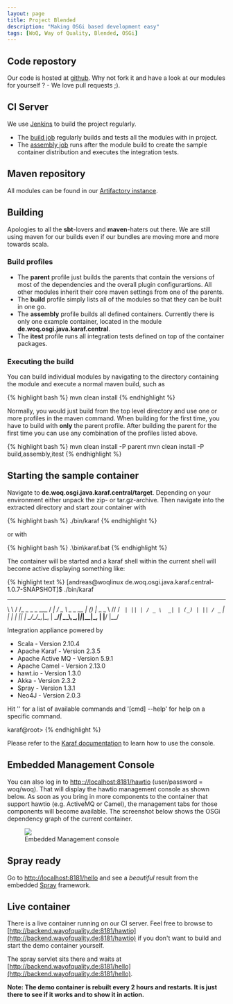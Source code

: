 ```yaml
---
layout: page
title: Project Blended
description: "Making OSGi based development easy"
tags: [WoQ, Way of Quality, Blended, OSGi]
---
```

## Code repostory

Our code is hosted at [github](https://github.com/woq/de.woq.osgi.java). Why not fork it and have a look at our modules for yourself ? - We love pull requests ;).

## CI Server

We use [Jenkins](http://jenkins-ci.org) to build the project regularly.

* The [build job](http://ci.wayofquality.de:8081/jenkins/job/de.woq.osgi.java-build/) regularly builds and tests all the modules with in project.
* The [assembly job](http://ci.wayofquality.de:8081/jenkins/job/de.woq.osgi.java-assembly/) runs after the module build to create the sample container distribution and executes the integration tests.

## Maven repository

All modules can be found in our [Artifactory instance](http://ci.wayofquality.de:8085/artifactory).

## Building

Apologies to all the __sbt__-lovers and __maven__-haters out there. We are still using maven for our builds even if our bundles are moving more and more towards scala.

### Build profiles

* The __parent__ profile just builds the parents that contain the versions of most of the dependencies and the overall plugin configurartions. All other modules inherit their core maven settings from one of the parents.
* The __build__ profile simply lists all of the modules so that they can be built in one go.
* The __assembly__ profile builds all defined containers. Currently there is only one example container, located in the module __de.woq.osgi.java.karaf.central__.
* The __itest__ profile runs all integration tests defined on top of the container packages.

### Executing the build

You can build individual modules by navigating to the directory containing the module and execute a normal maven build, such as

{% highlight bash %}
mvn clean install
{% endhighlight %}

Normally, you would just build from the top level directory and use one or more profiles in the maven command. When building for the first time, you have to build with __only__ the parent profile. After building the parent for the first time you can use any combination of the profiles listed above.

{% highlight bash %}
mvn clean install -P parent
mvn clean install -P build,assembly,itest
{% endhighlight %}

## Starting the sample container

Navigate to __de.woq.osgi.java.karaf.central/target__. Depending on your environment either unpack the zip- or tar.gz-archive. Then navigate into the extracted directory and start zour container with

{% highlight bash %}
./bin/karaf
{% endhighlight %}

or with

{% highlight bash %}
.\bin\karaf.bat
{% endhighlight %}

The container will be started and a karaf shell within the current shell will become active displaying something like:

{% highlight text %}
[andreas@woqlinux de.woq.osgi.java.karaf.central-1.0.7-SNAPSHOT]$ ./bin/karaf
 __      __                __    ___            _ _ _
 \ \    / /_ _ _  _   ___ / _|  / _ \ _  _ __ _| (_) |_ _  _
  \ \/\/ / _` | || | / _ \  _| | (_) | || / _` | | |  _| || |
   \_/\_/\__,_|\_, | \___/_|    \__\_\\_,_\__,_|_|_|\__|\_, |
               |__/                                     |__/

Integration appliance powered by
- Scala            - Version 2.10.4
- Apache Karaf     - Version 2.3.5
- Apache Active MQ - Version 5.9.1
- Apache Camel     - Version 2.13.0
- hawt.io          - Version 1.3.0
- Akka             - Version 2.3.2
- Spray            - Version 1.3.1
- Neo4J            - Version 2.0.3

Hit '<tab>' for a list of available commands
and '[cmd] --help' for help on a specific command.

karaf@root>
{% endhighlight %}

Please refer to the [Karaf documentation](http://karaf.apache.org/manual/latest-2.2.x/users-guide/using-console.html) to learn how to use the console.

## Embedded Management Console

You can also log in to [http:://localhost:8181/hawtio](http:://localhost:8181/hawtio) (user/password = woq/woq). That will display the hawtio management console as shown below. As soon as you bring in more components to the container that support hawtio (e.g. ActiveMQ or Camel), the management tabs for those components will become available. The screenshot below shows the OSGi dependency graph of the current container.

<figure>
	<img src="{{ site.url }}/images/projects/blended/hawtio-sample.png">
	<figcaption>Embedded Management console</figcaption>
</figure>

## Spray ready

Go to [http://localhost:8181/hello](http://localhost:8181/hello) and see a _beautiful_ result from the embedded [Spray](http://spray.io) framework.

## Live container

There is a live container running on our CI server. Feel free to browse to [http://backend.wayofquality.de:8181/hawtio](http://backend.wayofquality.de:8181/hawtio) if you don't want to build and start the demo container yourself.

The spray servlet sits there and waits at [http://backend.wayofquality.de:8181/hello](http://backend.wayofquality.de:8181/hello).

__Note: The demo container is rebuilt every 2 hours and restarts. It is just there to see if it works and to show it in action.__

